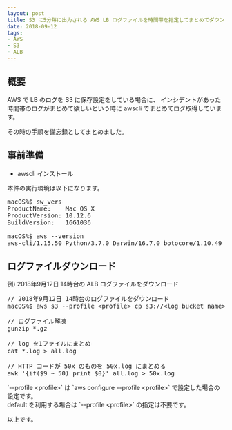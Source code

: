 ```yaml
---
layout: post
title: S3 に5分毎に出力される AWS LB ログファイルを時間帯を指定してまとめてダウンロード
date: 2018-09-12
tags:
- AWS
- S3
- ALB
---
```


## 概要

<p>AWS で LB のログを S3 に保存設定をしている場合に、
インシデントがあった時間帯のログがまとめて欲しいという時に
awscli でまとめてログ取得しています。</p>

<p>その時の手順を備忘録としてまとめました。</p>

<!-- more -->

## 事前準備

<ul>
<li>awscli インストール</li>
</ul>


<p>本件の実行環境は以下になります。</p>

<pre class="code" data-lang="" data-unlink>macOS%$ sw_vers
ProductName:    Mac OS X
ProductVersion: 10.12.6
BuildVersion:   16G1036

macOS%$ aws --version
aws-cli/1.15.50 Python/3.7.0 Darwin/16.7.0 botocore/1.10.49</pre>


## ログファイルダウンロード

<p>例) 2018年9月12日 14時台の ALB ログファイルをダウンロード</p>

<pre class="code" data-lang="" data-unlink>// 2018年9月12日 14時台のログファイルをダウンロード
macOS%$ aws s3 --profile &lt;profile&gt; cp s3://&lt;log bucket name&gt;/&lt;lb name&gt;/AWSLogs/123456789012/elasticloadbalancing/ap-northeast-1/2018/09/12/ . --recursive --exclude &#34;*&#34; --include &#34;*20180912T05*&#34;

// ログファイル解凍
gunzip *.gz

// log を1ファイルにまとめ
cat *.log &gt; all.log

// HTTP コードが 50x のものを 50x.log にまとめる
awk '{if($9 ~ 50) print $0}' all.log &gt; 50x.log</pre>


<p>`--profile &lt;profile&gt;` は `aws configure --profile &lt;profile&gt;` で設定した場合の設定です。<br/>
default を利用する場合は `--profile &lt;profile&gt;` の指定は不要です。</p>

<p>以上です。</p>
